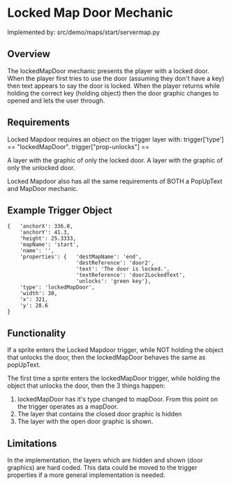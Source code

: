 # Locked Map Door Mechanic

Implemented by: src/demo/maps/start/servermap.py

## Overview
The lockedMapDoor mechanic presents the player with a locked door. When the player first tries 
to use the door (assuming they don't have a key) then text appears to say the door is locked. 
When the player returns while holding the correct key (holding object) then the door graphic 
changes to opened and lets the user through.

## Requirements
Locked Mapdoor requires an object on the trigger layer with:
trigger['type'] == "lockedMapDoor".
trigger["prop-unlocks"] == <name of holdable object that unlocks door>

A layer with the graphic of only the locked door.
A layer with the graphic of only the unlocked door.

Locked Mapdoor also has all the same requirements of BOTH a PopUpText and MapDoor mechanic.

## Example Trigger Object
```
{   'anchorX': 336.0,
    'anchorY': 41.3,
    'height': 25.3333,
    'mapName': 'start',
    'name': '',
    'properties': {   'destMapName': 'end',
                      'destReference': 'door2',
                      'text': 'The door is locked.',
                      'textReference': 'door2LockedText',
                      'unlocks': 'green key'},
    'type': 'lockedMapDoor',
    'width': 30,
    'x': 321,
    'y': 28.6
}
```

## Functionality
If a sprite enters the Locked Mapdoor trigger, while NOT holding the object
that unlocks the door, then the lockedMapDoor behaves the same as popUpText.

The first time a sprite enters the lockedMapDoor trigger, while holding the object
that unlocks the door, then the 3 things happen:
1) lockedMapDoor has it's type changed to mapDoor. From this point on the trigger operates
as a mapDoor.
2) The layer that contains the closed door graphic is hidden
3) The layer with the open door graphic is shown.

## Limitations
In the implementation, the layers which are hidden and shown (door graphics)
are hard coded. This data could be moved to the trigger properties if a more
general implementation is needed.